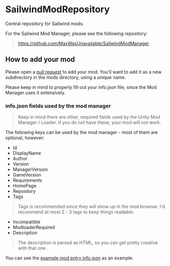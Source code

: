 # SailwindModRepository
Central repository for Sailwind mods.


For the Sailwind Mod Manager, please see the following repository:
> https://github.com/MaxWasUnavailable/SailwindModManager


## How to add your mod

Please open a [pull request](https://docs.github.com/en/pull-requests/collaborating-with-pull-requests/proposing-changes-to-your-work-with-pull-requests/about-pull-requests) to add your mod. You'll want to add it as a new subdirectory in the mods directory, using a unique name.

Please keep in mind to properly fill out your info.json file, since the Mod Manager uses it extensively.

### info.json fields used by the mod manager
> Keep in mind there are other, required fields used by the Unity Mod Manager / Loader. If you do not have these, your mod will not work.

The following keys can be used by the mod manager - most of them are optional, however:

* Id
* DisplayName
* Author
* Version
* ManagerVersion
* GameVersion
* Requirements
* HomePage
* Repository
* Tags
> Tags is recommended since they will show up in the mod browser. I'd recommend at most 2 - 3 tags to keep things readable.
* Incompatible
* ModloaderRequired
* Description
> The description is parsed as HTML, so you can get pretty creative with that one.

You can see the [example mod entry info.json](https://github.com/MaxWasUnavailable/SailwindModRepository/blob/master/mods/example_mod_entry/info.json) as an example.
